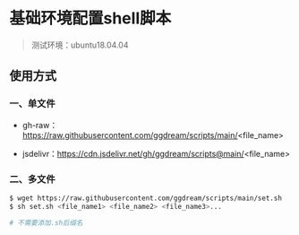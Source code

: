 # 基础环境配置shell脚本
> 测试环境：ubuntu18.04.04



## 使用方式

### 一、单文件

- gh-raw：https://raw.githubusercontent.com/ggdream/scripts/main/<file_name>

- jsdelivr：https://cdn.jsdelivr.net/gh/ggdream/scripts@main/<file_name>



### 二、多文件

~~~sh
$ wget https://raw.githubusercontent.com/ggdream/scripts/main/set.sh
$ sh set.sh <file_name1> <file_name2> <file_name3>...

# 不需要添加.sh后缀名
~~~



